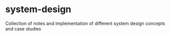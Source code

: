 # system-design
Collection of notes and implementation of different system design concepts and case studies
